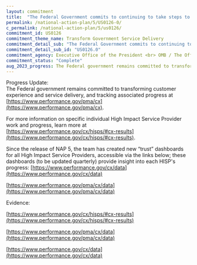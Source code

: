 ```yaml
---
layout: commitment
title:  "The Federal Government commits to continuing to take steps to improve service delivery by HISPs."
permalink: /national-action-plan/5/US0126-0/
c_permalink: /national-action-plan/5/us0126/
commitment_id: US0126
commitment_theme_name: Transform Government Service Delivery
commitment_detail_sub: "The Federal Government commits to continuing to take steps to improve service delivery by HISPs."
commitment_detail_sub_id: "US0126.0"
commitment_agency: Executive Office of the President <br> OMB / The Office of Performance and Personnel Management
commitment_status: "Complete"
aug_2023_progress: The Federal government remains committed to transforming customer experience and service delivery and tracks associated progress at <a href="https://www.performance.gov/pma/cx/">https://www.performance.gov/pma/cx/</a>. For specific individual High Impact Service Provider progress, you can learn more at <a href="https://www.performance.gov/cx/hisps/#cx-results">https://www.performance.gov/cx/hisps/#cx-results</a><br><br>Since the release of NAP 5, the team has created a new “trust” dashboard for all High Impact Service Providers here:<a href="https://www.performance.gov/pma/cx/data/">https://www.performance.gov/pma/cx/data/</a><br><br>This dashboard will be updated quarterly.
---
```

Progress Update: <br>
The Federal government remains committed to transforming customer experience and service delivery, and tracking associated progress at [https://www.performance.gov/pma/cx](https://www.performance.gov/pma/cx).
 
 For more information on specific individual High Impact Service Provider work and progress, learn more at [https://www.performance.gov/cx/hisps/#cx-results](https://www.performance.gov/cx/hisps/#cx-results).
 
 Since the release of NAP 5, the team has created new “trust” dashboards for all High Impact Service Providers, accessible via the links below; these dashboards (to be updated quarterly) provide insight into each HISP's progress:
 [https://www.performance.gov/cx/data](https://www.performance.gov/cx/data)

 [https://www.performance.gov/pma/cx/data](https://www.performance.gov/pma/cx/data)

Evidence:

[https://www.performance.gov/cx/hisps/#cx-results](https://www.performance.gov/cx/hisps/#cx-results)

[https://www.performance.gov/pma/cx/data](https://www.performance.gov/pma/cx/data)

[https://www.performance.gov/cx/data](https://www.performance.gov/cx/data)